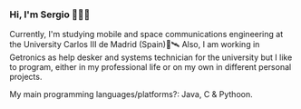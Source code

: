 ### Hi, I'm Sergio 👋👨‍💻

Currently, I'm studying mobile and space communications engineering at the University Carlos III de Madrid (Spain)📡🛰
Also, I am working in Getronics as help desker and systems technician for the university but I like to program, either in my professional life or on my own in different personal projects.

My main programming languages/platforms?: Java, C & Pythoon.  
<!-- But I want to
**sergiompp/sergiompp** is a ✨ _special_ ✨ repository because its `README.md` (this file) appears on your GitHub profile.

Here are some ideas to get you started:

- 🔭 I’m currently working on ...
- 🌱 I’m currently learning ...
- 👯 I’m looking to collaborate on ...
- 🤔 I’m looking for help with ...
- 💬 Ask me about ...
- 📫 How to reach me: ...
- 😄 Pronouns: ...
- ⚡ Fun fact: ...
-->
